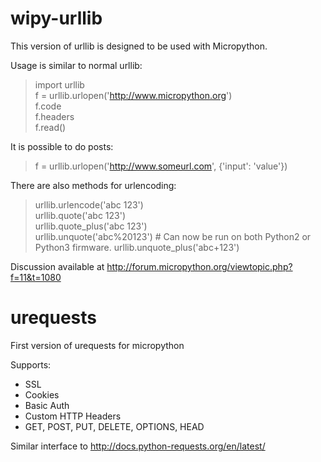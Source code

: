 # wipy-urllib

This version of urllib is designed to be used with Micropython.

Usage is similar to normal urllib:

> import urllib  
> f = urllib.urlopen('http://www.micropython.org')  
> f.code  
> f.headers  
> f.read()

It is possible to do posts:
> f = urllib.urlopen('http://www.someurl.com', {'input': 'value'})

There are also methods for urlencoding:
> urllib.urlencode('abc 123')  
> urllib.quote('abc 123')  
> urllib.quote_plus('abc 123')  
> urllib.unquote('abc%20123')  # Can now be run on both Python2 or Python3 firmware. 
> urllib.unquote_plus('abc+123')

Discussion available at http://forum.micropython.org/viewtopic.php?f=11&t=1080

# urequests

First version of urequests for micropython

Supports:
 - SSL
 - Cookies
 - Basic Auth
 - Custom HTTP Headers
 - GET, POST, PUT, DELETE, OPTIONS, HEAD

Similar interface to http://docs.python-requests.org/en/latest/
